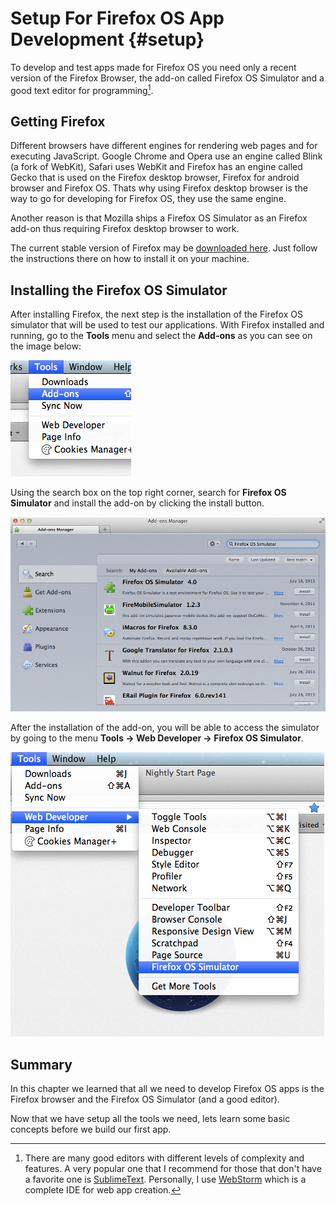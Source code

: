 # Setup For Firefox OS App Development {#setup}

To develop and test apps made for Firefox OS you need only a recent version of the Firefox Browser, the add-on called Firefox OS Simulator and a good text editor for programming[^editors].

[^editors]: There are many good editors with different levels of complexity and features. A very popular one that I recommend for those that don't have a favorite one is [SublimeText](http://sublimetext.com/). Personally, I use [WebStorm](http://www.jetbrains.com/webstorm/) which is a complete IDE for web app creation.

## Getting Firefox

Different browsers have different engines for rendering web pages and for executing JavaScript. Google Chrome and Opera use an engine called Blink (a fork of WebKit), Safari uses WebKit and Firefox has an engine called Gecko that is used on the Firefox desktop browser, Firefox for android browser and Firefox OS. Thats why using Firefox desktop browser is the way to go for developing for Firefox OS, they use the same engine.

Another reason is that Mozilla ships a Firefox OS Simulator as an Firefox add-on thus requiring Firefox desktop browser to work.

The current stable version of Firefox may be [downloaded here](http://getfirefox.com). Just follow the instructions there on how to install it on your machine.

## Installing the Firefox OS Simulator

After installing Firefox, the next step is the installation of the Firefox OS simulator that will be used to test our applications. With Firefox installed and running, go to the **Tools** menu and select the **Add-ons** as you can see on the image below:

![*Tools* menu with *Add-ons** menu selected](images/originals/tools.png)

Using the search box on the top right corner, search for **Firefox OS Simulator** and install the add-on by clicking the install button.

![Add-on manager showing the simulator add-on](images/originals/addons-simulator.png)

After the installation of the add-on, you will be able to access the simulator by going to the menu **Tools -> Web Developer -> Firefox OS Simulator**. 

![Where you can find the simulator after is installed](images/originals/tools-web-developer-simulator.png)

## Summary

In this chapter we learned that all we need to develop Firefox OS apps is the Firefox browser and the Firefox OS Simulator (and a good editor).

Now that we have setup all the tools we need, lets learn some basic concepts before we build our first app.